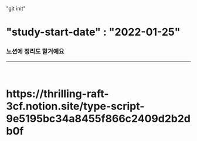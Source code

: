 "git init"<br>

<h1>"study-start-date" : "2022-01-25"</h1>

<h3>노션에 정리도 할거예요</h3>
<hr/>
<br/>
<h1>https://thrilling-raft-3cf.notion.site/type-script-9e5195bc34a8455f866c2409d2b2db0f<h1/>
